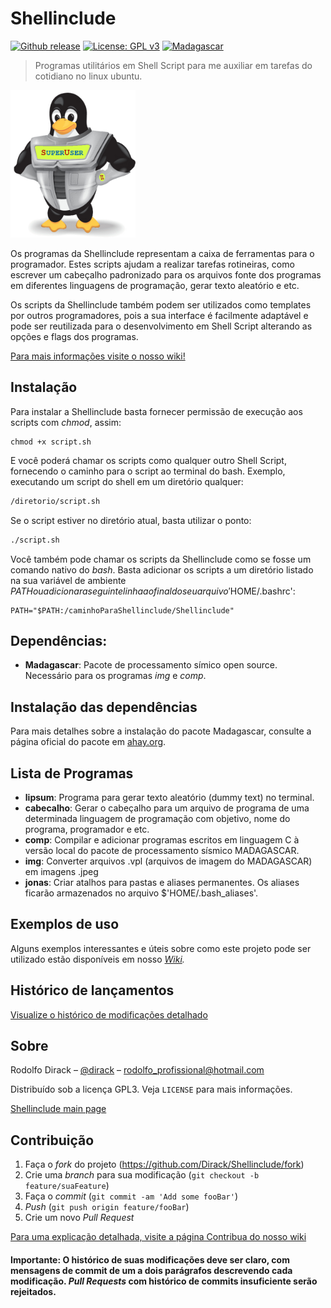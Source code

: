 
# Shellinclude


[![Github release](https://img.shields.io/github/v/release/Dirack/Shellinclude)](https://github.com/Dirack/Shellinclude/releases/latest) [![License: GPL v3](https://img.shields.io/badge/License-GPLv3-blue.svg)](https://www.gnu.org/licenses/gpl-3.0) [![Madagascar](https://img.shields.io/badge/Madagascar-v3.0-blue)](https://github.com/ahay/src/tree/master)

> Programas utilitários em Shell Script para me auxiliar em tarefas do cotidiano no linux ubuntu.

<img src="https://github.com/Dirack/Shellinclude/blob/master/res/superuser-superhero.jpg" width="200">

Os programas da Shellinclude representam a caixa de ferramentas para o programador. 
Estes scripts ajudam a realizar tarefas rotineiras, como escrever um cabeçalho padronizado para os arquivos fonte dos programas em diferentes linguagens de programação, 
gerar texto aleatório e etc.

Os scripts da Shellinclude também podem ser utilizados como templates por outros programadores,
pois a sua interface é facilmente adaptável e pode ser reutilizada para o 
desenvolvimento em Shell Script alterando as opções e flags dos programas.

[Para mais informações visite o nosso wiki!](https://github.com/Dirack/Shellinclude/wiki)

## Instalação

Para instalar a Shellinclude basta fornecer permissão de execução aos scripts com _chmod_, assim:

```shell
chmod +x script.sh
```

E você poderá chamar os scripts como qualquer outro Shell Script, fornecendo o caminho para o script ao
terminal do bash. Exemplo, executando um script do shell em um diretório qualquer:

```sh
/diretorio/script.sh
```

Se o script estiver no diretório atual, basta utilizar o ponto:

```sh
./script.sh
```

Você também pode chamar os scripts da Shellinclude como se fosse um comando nativo do _bash_. Basta adicionar os scripts
a um diretório listado na sua variável de ambiente $PATH ou adicionar a seguinte linha ao final do seu arquivo '$HOME/.bashrc':

```shell
PATH="$PATH:/caminhoParaShellinclude/Shellinclude"
```

## Dependências: 

* **Madagascar**: Pacote de processamento símico open source. Necessário para os programas _img_ e _comp_.

## Instalação das dependências

Para mais detalhes sobre a instalação do pacote Madagascar, consulte a página oficial do pacote em [ahay.org](http://www.ahay.org/wiki/Installation).

## Lista de Programas

* **lipsum**: Programa para gerar texto aleatório (dummy text) no terminal.
* **cabecalho**: Gerar o cabeçalho para um arquivo de programa de uma determinada linguagem de programação com objetivo, nome do programa, programador e etc.
* **comp**: Compilar e adicionar programas escritos em linguagem C à versão local do pacote de processamento sísmico MADAGASCAR.
* **img**: Converter arquivos .vpl (arquivos de imagem do MADAGASCAR) em imagens .jpeg
* **jonas**: Criar atalhos para pastas e aliases permanentes. Os aliases ficarão armazenados no arquivo $'HOME/.bash_aliases'.  

## Exemplos de uso

Alguns exemplos interessantes e úteis sobre como este projeto pode ser utilizado estão disponíveis em nosso
_[Wiki](https://github.com/Dirack/Shellinclude/wiki)._ 

## Histórico de lançamentos

[Visualize o histórico de modificações detalhado](https://github.com/Dirack/Shellinclude/wiki/Hist%C3%B3rico-de-vers%C3%B5es)

## Sobre

Rodolfo Dirack – [@dirack](https://github.com/Dirack) – rodolfo_profissional@hotmail.com

Distribuído sob a licença GPL3. Veja `LICENSE` para mais informações.

[Shellinclude main page](https://github.com/Dirack/Shellinclude)

## Contribuição

1. Faça o _fork_ do projeto (<https://github.com/Dirack/Shellinclude/fork>)
2. Crie uma _branch_ para sua modificação (`git checkout -b feature/suaFeature`)
3. Faça o _commit_ (`git commit -am 'Add some fooBar'`)
4. _Push_ (`git push origin feature/fooBar`)
5. Crie um novo _Pull Request_

[Para uma explicação detalhada, visite a página Contribua do nosso wiki](https://github.com/Dirack/Shellinclude/wiki/Contribua)

#### Importante: O histórico de suas modificações deve ser claro, com mensagens de commit de um a dois parágrafos descrevendo cada modificação. _Pull Requests_ com histórico de commits insuficiente serão rejeitados.
